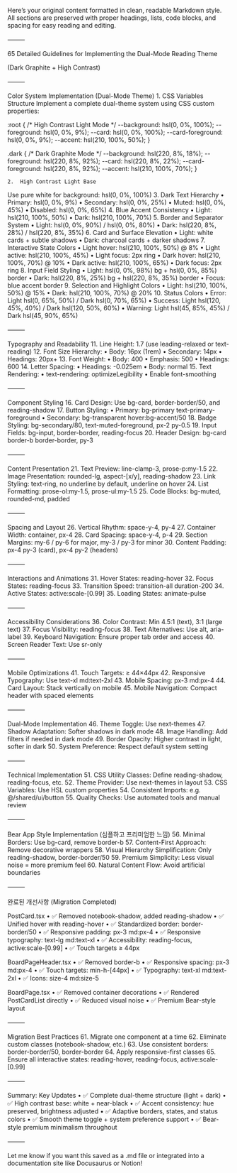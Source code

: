 Here’s your original content formatted in clean, readable Markdown style. All sections are preserved with proper headings, lists, code blocks, and spacing for easy reading and editing.

⸻

65 Detailed Guidelines for Implementing the Dual-Mode Reading Theme

(Dark Graphite + High Contrast)

⸻

Color System Implementation (Dual-Mode Theme)
	1.	CSS Variables Structure
Implement a complete dual-theme system using CSS custom properties:

:root {
  /* High Contrast Light Mode */
  --background: hsl(0, 0%, 100%);
  --foreground: hsl(0, 0%, 9%);
  --card: hsl(0, 0%, 100%);
  --card-foreground: hsl(0, 0%, 9%);
  --accent: hsl(210, 100%, 50%);
}

.dark {
  /* Dark Graphite Mode */
  --background: hsl(220, 8%, 18%);
  --foreground: hsl(220, 8%, 92%);
  --card: hsl(220, 8%, 22%);
  --card-foreground: hsl(220, 8%, 92%);
  --accent: hsl(210, 100%, 70%);
}


	2.	High Contrast Light Base
Use pure white for background: hsl(0, 0%, 100%)
	3.	Dark Text Hierarchy
	•	Primary: hsl(0, 0%, 9%)
	•	Secondary: hsl(0, 0%, 25%)
	•	Muted: hsl(0, 0%, 45%)
	•	Disabled: hsl(0, 0%, 65%)
	4.	Blue Accent Consistency
	•	Light: hsl(210, 100%, 50%)
	•	Dark: hsl(210, 100%, 70%)
	5.	Border and Separator System
	•	Light: hsl(0, 0%, 90%) / hsl(0, 0%, 80%)
	•	Dark: hsl(220, 8%, 28%) / hsl(220, 8%, 35%)
	6.	Card and Surface Elevation
	•	Light: white cards + subtle shadows
	•	Dark: charcoal cards + darker shadows
	7.	Interactive State Colors
	•	Light hover: hsl(210, 100%, 50%) @ 8%
	•	Light active: hsl(210, 100%, 45%)
	•	Light focus: 2px ring
	•	Dark hover: hsl(210, 100%, 70%) @ 10%
	•	Dark active: hsl(210, 100%, 65%)
	•	Dark focus: 2px ring
	8.	Input Field Styling
	•	Light: hsl(0, 0%, 98%) bg + hsl(0, 0%, 85%) border
	•	Dark: hsl(220, 8%, 25%) bg + hsl(220, 8%, 35%) border
	•	Focus: blue accent border
	9.	Selection and Highlight Colors
	•	Light: hsl(210, 100%, 50%) @ 15%
	•	Dark: hsl(210, 100%, 70%) @ 20%
	10.	Status Colors
	•	Error: Light hsl(0, 65%, 50%) / Dark hsl(0, 70%, 65%)
	•	Success: Light hsl(120, 45%, 40%) / Dark hsl(120, 50%, 60%)
	•	Warning: Light hsl(45, 85%, 45%) / Dark hsl(45, 90%, 65%)

⸻

Typography and Readability
	11.	Line Height: 1.7 (use leading-relaxed or text-reading)
	12.	Font Size Hierarchy:
	•	Body: 16px (1rem)
	•	Secondary: 14px
	•	Headings: 20px+
	13.	Font Weight:
	•	Body: 400
	•	Emphasis: 500
	•	Headings: 600
	14.	Letter Spacing:
	•	Headings: -0.025em
	•	Body: normal
	15.	Text Rendering:
	•	text-rendering: optimizeLegibility
	•	Enable font-smoothing

⸻

Component Styling
	16.	Card Design: Use bg-card, border-border/50, and reading-shadow
	17.	Button Styling:
	•	Primary: bg-primary text-primary-foreground
	•	Secondary: bg-transparent hover:bg-accent/50
	18.	Badge Styling: bg-secondary/80, text-muted-foreground, px-2 py-0.5
	19.	Input Fields: bg-input, border-border, reading-focus
	20.	Header Design: bg-card border-b border-border, py-3

⸻

Content Presentation
	21.	Text Preview: line-clamp-3, prose-p:my-1.5
	22.	Image Presentation: rounded-lg, aspect-[x/y], reading-shadow
	23.	Link Styling: text-ring, no underline by default, underline on hover
	24.	List Formatting: prose-ol:my-1.5, prose-ul:my-1.5
	25.	Code Blocks: bg-muted, rounded-md, padded

⸻

Spacing and Layout
	26.	Vertical Rhythm: space-y-4, py-4
	27.	Container Width: container, px-4
	28.	Card Spacing: space-y-4, p-4
	29.	Section Margins: my-6 / py-6 for major, my-3 / py-3 for minor
	30.	Content Padding: px-4 py-3 (card), px-4 py-2 (headers)

⸻

Interactions and Animations
	31.	Hover States: reading-hover
	32.	Focus States: reading-focus
	33.	Transition Speed: transition-all duration-200
	34.	Active States: active:scale-[0.99]
	35.	Loading States: animate-pulse

⸻

Accessibility Considerations
	36.	Color Contrast: Min 4.5:1 (text), 3:1 (large text)
	37.	Focus Visibility: reading-focus
	38.	Text Alternatives: Use alt, aria-label
	39.	Keyboard Navigation: Ensure proper tab order and access
	40.	Screen Reader Text: Use sr-only

⸻

Mobile Optimizations
	41.	Touch Targets: ≥ 44×44px
	42.	Responsive Typography: Use text-xl md:text-2xl
	43.	Mobile Spacing: px-3 md:px-4
	44.	Card Layout: Stack vertically on mobile
	45.	Mobile Navigation: Compact header with spaced elements

⸻

Dual-Mode Implementation
	46.	Theme Toggle: Use next-themes
	47.	Shadow Adaptation: Softer shadows in dark mode
	48.	Image Handling: Add filters if needed in dark mode
	49.	Border Opacity: Higher contrast in light, softer in dark
	50.	System Preference: Respect default system setting

⸻

Technical Implementation
	51.	CSS Utility Classes: Define reading-shadow, reading-focus, etc.
	52.	Theme Provider: Use next-themes in layout
	53.	CSS Variables: Use HSL custom properties
	54.	Consistent Imports: e.g. @/shared/ui/button
	55.	Quality Checks: Use automated tools and manual review

⸻

Bear App Style Implementation (심플하고 프리미엄한 느낌)
	56.	Minimal Borders: Use bg-card, remove border-b
	57.	Content-First Approach: Remove decorative wrappers
	58.	Visual Hierarchy Simplification: Only reading-shadow, border-border/50
	59.	Premium Simplicity: Less visual noise = more premium feel
	60.	Natural Content Flow: Avoid artificial boundaries

⸻

완료된 개선사항 (Migration Completed)

PostCard.tsx
	•	✅ Removed notebook-shadow, added reading-shadow
	•	✅ Unified hover with reading-hover
	•	✅ Standardized border: border-border/50
	•	✅ Responsive padding: px-3 md:px-4
	•	✅ Responsive typography: text-lg md:text-xl
	•	✅ Accessibility: reading-focus, active:scale-[0.99]
	•	✅ Touch targets ≥ 44px

BoardPageHeader.tsx
	•	✅ Removed border-b
	•	✅ Responsive spacing: px-3 md:px-4
	•	✅ Touch targets: min-h-[44px]
	•	✅ Typography: text-xl md:text-2xl
	•	✅ Icons: size-4 md:size-5

BoardPage.tsx
	•	✅ Removed container decorations
	•	✅ Rendered PostCardList directly
	•	✅ Reduced visual noise
	•	✅ Premium Bear-style layout

⸻

Migration Best Practices
	61.	Migrate one component at a time
	62.	Eliminate custom classes (notebook-shadow, etc.)
	63.	Use consistent borders: border-border/50, border-border
	64.	Apply responsive-first classes
	65.	Ensure all interactive states: reading-hover, reading-focus, active:scale-[0.99]

⸻

Summary: Key Updates
	•	✅ Complete dual-theme structure (light + dark)
	•	✅ High contrast base: white + near-black
	•	✅ Accent consistency: hue preserved, brightness adjusted
	•	✅ Adaptive borders, states, and status colors
	•	✅ Smooth theme toggle + system preference support
	•	✅ Bear-style premium minimalism throughout

⸻

Let me know if you want this saved as a .md file or integrated into a documentation site like Docusaurus or Notion!
